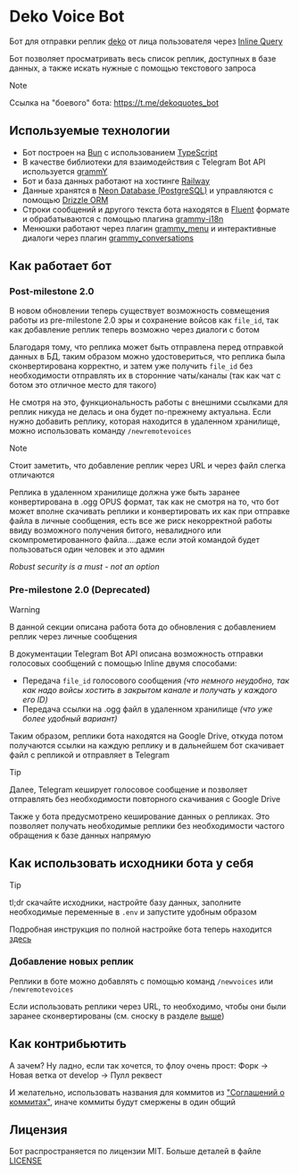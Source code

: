 # Deko Voice Bot

Бот для отправки реплик [deko](https://liquipedia.net/counterstrike/Deko) от лица пользователя через [Inline Query](https://core.telegram.org/bots/features#inline-requests)

Бот позволяет просматривать весь список реплик, доступных в базе данных, а также искать нужные с помощью текстового запроса

> [!NOTE]
> Ссылка на "боевого" бота: <https://t.me/dekoquotes_bot>

## Используемые технологии

- Бот построен на [Bun](https://bun.sh/) с использованием [TypeScript](https://www.typescriptlang.org/)
- В качестве библиотеки для взаимодействия с Telegram Bot API используется [grammY](https://github.com/grammyjs/grammY/)
- Бот и база данных работают на хостинге [Railway](https://railway.app/)
- Данные хранятся в [Neon Database (PostgreSQL)](https://neon.tech/) и управляются с помощью [Drizzle ORM](https://orm.drizzle.team/)
- Строки сообщений и другого текста бота находятся в [Fluent](https://projectfluent.org/) формате и обрабатываются с помощью плагина [grammy-i18n](https://grammy.dev/plugins/i18n/)
- Менюшки работают через плагин [grammy_menu](https://deno.land/x/grammy_menu) и интерактивные диалоги через плагин [grammy_conversations](https://deno.land/x/grammy_conversations)

## Как работает бот

### Post-milestone 2.0

В новом обновлении теперь существует возможность совмещения работы из pre-milestone 2.0 эры и сохранение войсов как `file_id`, так как добавление реплик теперь возможно через диалоги с ботом

Благодаря тому, что реплика может быть отправлена перед отправкой данных в БД, таким образом можно удостовериться, что реплика была сконвертирована корректно, и затем уже получить `file_id` без необходимости отправлять их в сторонние чаты/каналы (так как чат с ботом это отличное место для такого)

Не смотря на это, функциональность работы с внешними ссылками для реплик никуда не делась и она будет по-прежнему актуальна. Если нужно добавить реплику, которая находится в удаленном хранилище, можно использовать команду `/newremotevoices`

> [!NOTE]
> Стоит заметить, что добавление реплик через URL и через файл слегка отличаются
>
> Реплика в удаленном хранилище должна уже быть заранее конвертирована в .ogg OPUS формат, так как не смотря на то, что бот может вполне скачивать реплики и конвертировать их как при отправке файла в личные сообщения, есть все же риск некорректной работы ввиду возможного получения битого, невалидного или скомпрометированного файла....даже если этой командой будет пользоваться один человек и это админ
>
> _Robust security is a must - not an option_

### Pre-milestone 2.0 (Deprecated)

> [!WARNING]
> В данной секции описана работа бота до обновления с добавлением реплик через личные сообщения

В документации Telegram Bot API описана возможность отправки голосовых сообщений с помощью Inline двумя способами:

- Передача `file_id` голосового сообщения _(что немного неудобно, так как надо войсы хостить в закрытом канале и получать у каждого его ID)_
- Передача ссылки на .ogg файл в удаленном хранилище _(что уже более удобный вариант)_

Таким образом, реплики бота находятся на Google Drive, откуда потом получаются ссылки на каждую реплику и в дальнейшем бот скачивает файл с репликой и отправляет в Telegram

> [!TIP]
> Далее, Telegram кеширует голосовое сообщение и позволяет отправлять без необходимости повторного скачивания с Google Drive

Также у бота предусмотрено кеширование данных о репликах. Это позволяет получать необходимые реплики без необходимости частого обращения к базе данных напрямую

## Как использовать исходники бота у себя

> [!TIP]
> tl;dr скачайте исходники, настройте базу данных, заполните необходимые переменные в `.env` и запустите удобным образом

Подробная инструкция по полной настройке бота теперь находится [здесь](https://github.com/SecondThundeR/deko-voice-bot/wiki/%D0%A1%D0%BA%D0%B0%D1%87%D0%B8%D0%B2%D0%B0%D0%BD%D0%B8%D0%B5,-%D0%BD%D0%B0%D1%81%D1%82%D1%80%D0%BE%D0%B9%D0%BA%D0%B0-%D0%B8-%D0%B7%D0%B0%D0%BF%D1%83%D1%81%D0%BA-%D0%B1%D0%BE%D1%82%D0%B0)

### Добавление новых реплик

Реплики в боте можно добавлять с помощью команд `/newvoices` или `/newremotevoices`

Если использовать реплики через URL, то необходимо, чтобы они были заранее сконвертированы (см. сноску в разделе [выше](#post-milestone-20))

## Как контрибьютить

А зачем? Ну ладно, если так хочется, то флоу очень прост: Форк -> Новая ветка от develop -> Пулл реквест

И желательно, использовать названия для коммитов из ["Соглашений о коммитах"](https://www.conventionalcommits.org/ru/v1.0.0/), иначе коммиты будут смержены в один общий

## Лицензия

Бот распространяется по лицензии MIT. Больше деталей в файле [LICENSE](/LICENSE)
